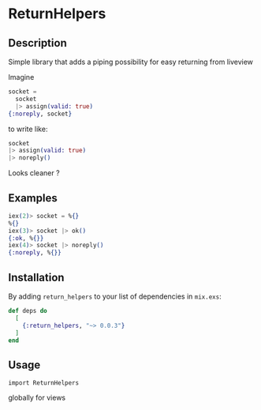 # ReturnHelpers
## Description

Simple library that adds a piping possibility for easy returning from liveview

Imagine

```elixir
socket =
  socket
  |> assign(valid: true)
{:noreply, socket}
```

to write like:
```elixir
socket
|> assign(valid: true)
|> noreply()
```

Looks cleaner ?

## Examples
```elixir
iex(2)> socket = %{}
%{}
iex(3)> socket |> ok()
{:ok, %{}}
iex(4)> socket |> noreply()
{:noreply, %{}}
```

## Installation

By adding `return_helpers` to your list of dependencies in `mix.exs`:

```elixir
def deps do
  [
    {:return_helpers, "~> 0.0.3"}
  ]
end
```

## Usage
```
import ReturnHelpers
```
globally for views

